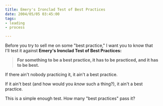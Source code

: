 ```yaml
--- 
title: Emery's Ironclad Test of Best Practices
date: 2004/05/05 03:45:00
tags: 
- leading
- process

---
```


<p> Before you try to sell me on some "best practice," I want you to know that I'll test it against <strong>Emery's Ironclad Test of Best Practices:</strong>
</p>
<blockquote>
<p>
<strong>For something to be a best practice, it has to be practiced, and it has to be best.</strong>
</p>
</blockquote>
<p> If there ain't nobody practicing it, it ain't a best practice. </p>
<p> If it ain't best (and how would you <em>know</em> such a thing?), it ain't a best practice. </p>
<p> This is a simple enough test.  How many "best practices" pass it? </p>
